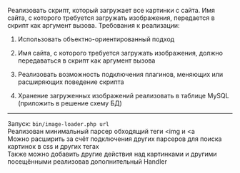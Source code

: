 Реализовать скрипт, который загружает все картинки
 с сайта. Имя сайта, с которого требуется загружать изображения,
передается в скрипт как аргумент вызова.
Требования к реализации:

1. Использовать объектно-ориентированный подход

1. Имя сайта, с которого требуется загружать изображения, должно
передаваться
 в скрипт как аргумент вызова

1. Реализовать возможность подключения плагинов, меняющих или расширяющих
 поведение скрипта

1. Хранение загруженных изображений реализовать в таблице MySQL (приложить
 в решение схему БД)
 
 
---

Запуск: `bin/image-loader.php url`  
Реализован минимальный парсер обходящий теги <img и <a  
Можно расширить за счёт подключения других парсеров для поиска картинок в css и других тегах  
Также можно добавить другие действия над картинками и другими посещёнными реализовав дополнительный Handler  
 